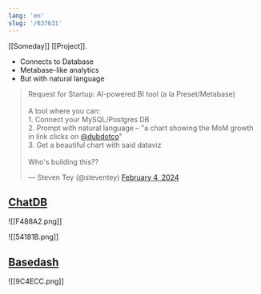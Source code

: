 ```yaml
---
lang: 'en'
slug: '/637631'
---
```


[[Someday]] [[Project]].

- Connects to Database
- Metabase-like analytics
- But with natural language

<blockquote class="twitter-tweet">
<p lang="en" dir="ltr">
Request for Startup: AI-powered BI tool (a la Preset/Metabase)<br/><br/>A tool where you can:<br/>1. Connect your MySQL/Postgres DB<br/>2. Prompt with natural language – &quot;a chart showing the MoM growth in link clicks on <a href="https://twitter.com/dubdotco?ref_src=twsrc%5Etfw">@dubdotco</a>&quot;<br/>3. Get a beautiful chart with said dataviz<br/><br/>Who&#39;s building this??
</p>
&mdash; Steven Tey (@steventey) <a href="https://twitter.com/steventey/status/1754216226027622404?ref_src=twsrc%5Etfw">February 4, 2024</a></blockquote>

## [ChatDB](https://twitter.com/chatdb)

![[F488A2.png]]

![[54181B.png]]

## [Basedash](https://www.basedash.com/)

![[9C4ECC.png]]
